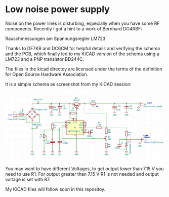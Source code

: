 # Low noise power supply

Noise on the power lines is disturbing, especially when you have some RF 
components. Recently I got a hint to a work of Bernhard DG4RBF:

   Rauschmessungen am Spannungsregler LM723

Thanks to DF7KB and DC6CM for helpful details and verifying the schema and the PCB,
which finally led to my KiCAD version of the schema using a LM723 and a PNP 
transistor BD244C.

The files in the kicad directoy are licensed under the terms of the definition
for Open Source Hardware Association.

It is a simple schema as screenshot from my KiCAD session:

![](pics/schema.png)

You may want to have different Voltages, to get output lower than 7.15 V you need to
use R1. For output greater than 7.15 V R1 is not needed and output voltage is set with R7.

My  KiCAD files will follow soon in this repositoy.
